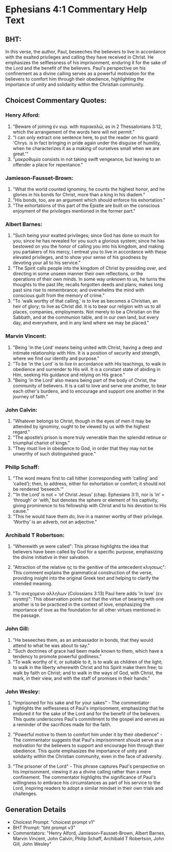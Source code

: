 # Ephesians 4:1 Commentary Help Text

## BHT:
In this verse, the author, Paul, beseeches the believers to live in accordance with the exalted privileges and calling they have received in Christ. He emphasizes the selflessness of his imprisonment, enduring it for the sake of the Lord and the benefit of the believers. Paul's perspective on his confinement as a divine calling serves as a powerful motivation for the believers to comfort him through their obedience, highlighting the importance of unity and solidarity within the Christian community.

## Choicest Commentary Quotes:
### Henry Alford:
1. "Beware of joining ἐν κυρ. with παρακαλῶ, as in 2 Thessalonians 3:12, which the arrangement of the words here will not permit."
2. "I can only extract one sentence here, to put the reader on his guard: 'Chrys. is in fact bringing in pride again under the disguise of humility, when he characterizes it as a making of ourselves small when we are great.'"
3. "μακροθυμία consists in not taking swift vengeance, but leaving to an offender a place for repentance."

### Jamieson-Fausset-Brown:
1. "What the world counted ignominy, he counts the highest honor, and he glories in his bonds for Christ, more than a king in his diadem."
2. "His bonds, too, are an argument which should enforce his exhortation."
3. "The exhortations of this part of the Epistle are built on the conscious enjoyment of the privileges mentioned in the former part."

### Albert Barnes:
1. "Such being your exalted privileges; since God has done so much for you; since he has revealed for you such a glorious system; since he has bestowed on you the honor of calling you into his kingdom, and making you partakers of his mercy, I entreat you to live in accordance with these elevated privileges, and to show your sense of his goodness by devoting your all to his service."
2. "The Spirit calls people into the kingdom of Christ by presiding over, and directing in some unseen manner their own reflections, or the operations of their own minds. In some way unknown to us, he turns the thoughts to the past life; recalls forgotten deeds and plans; makes long past sins rise to remembrance; and overwhelms the mind with conscious guilt from the memory of crime."
3. "To 'walk worthy of that calling,' is to live as becomes a Christian, an heir of glory; to live as Christ did. It is to bear our religion with us to all places, companies, employments. Not merely to be a Christian on the Sabbath, and at the communion table, and in our own land, but every day, and everywhere, and in any land where we may be placed."

### Marvin Vincent:
1. "Being 'in the Lord' means being united with Christ, having a deep and intimate relationship with Him. It is a position of security and strength, where we find our identity and purpose."
2. "To be 'in the Lord' is to live in accordance with His teachings, to walk in obedience and surrender to His will. It is a constant state of abiding in Him, seeking His guidance and relying on His grace."
3. "Being 'in the Lord' also means being part of the body of Christ, the community of believers. It is a call to love and serve one another, to bear each other's burdens, and to encourage and support one another in the journey of faith."

### John Calvin:
1. "Whatever belongs to Christ, though in the eyes of men it may be attended by ignominy, ought to be viewed by us with the highest regard."
2. "The apostle’s prison is more truly venerable than the splendid retinue or triumphal chariot of kings."
3. "They must live in obedience to God, in order that they may not be unworthy of such distinguished grace."

### Philip Schaff:
1. "The word means first to call hither (corresponding with ‘calling’ and ‘called’); then, to address, either for exhortation or comfort; it should not be rendered ‘beseech.’"
2. "‘In the Lord’ is not = ‘of Christ Jesus’ (chap. Ephesians 3:1), nor is ‘in’ = ‘through’ or ‘with,’ but denotes the sphere or element of his captivity, giving prominence to his fellowship with Christ and to his devotion to His cause."
3. "This he would have them do, live in a manner worthy of their privilege. ‘Worthy’ is an adverb, not an adjective."

### Archibald T Robertson:
1. "Wherewith ye were called": This phrase highlights the idea that believers have been called by God for a specific purpose, emphasizing the divine initiative in their salvation.

2. "Attraction of the relative ης to the genitive of the antecedent κλησεως": This comment explains the grammatical construction of the verse, providing insight into the original Greek text and helping to clarify the intended meaning.

3. "To ανεχομενο αλληλων (Colossians 3:13) Paul here adds 'in love' (εν αγαπη)": This observation points out that the virtue of bearing with one another is to be practiced in the context of love, emphasizing the importance of love as the foundation for all other virtues mentioned in the passage.

### John Gill:
1. "He beseeches them, as an ambassador in bonds, that they would attend to what he was about to say."
2. "Such doctrines of grace had been made known to them, which have a tendency to promote powerful godliness."
3. "To walk worthy of it, or suitable to it, is to walk as children of the light; to walk in the liberty wherewith Christ and his Spirit make them free; to walk by faith on Christ; and to walk in the ways of God, with Christ, the mark, in their view, and with the staff of promises in their hands."

### John Wesley:
1. "Imprisoned for his sake and for your sakes" - The commentator highlights the selflessness of Paul's imprisonment, emphasizing that he endured it for the sake of the Lord and for the benefit of the believers. This quote underscores Paul's commitment to the gospel and serves as a reminder of the sacrifices made for the faith.

2. "Powerful motive to them to comfort him under it by their obedience" - The commentator suggests that Paul's imprisonment should serve as a motivation for the believers to support and encourage him through their obedience. This quote emphasizes the importance of unity and solidarity within the Christian community, even in the face of adversity.

3. "The prisoner of the Lord" - This phrase captures Paul's perspective on his imprisonment, viewing it as a divine calling rather than a mere confinement. The commentator highlights the significance of Paul's willingness to embrace his circumstances as part of his service to the Lord, inspiring readers to adopt a similar mindset in their own trials and challenges.


## Generation Details
- Choicest Prompt: "choicest prompt v1"
- BHT Prompt: "bht prompt v3"
- Commentators: "Henry Alford, Jamieson-Fausset-Brown, Albert Barnes, Marvin Vincent, John Calvin, Philip Schaff, Archibald T Robertson, John Gill, John Wesley"
